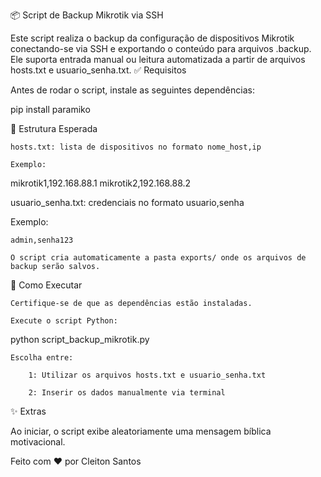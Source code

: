 📦 Script de Backup Mikrotik via SSH

Este script realiza o backup da configuração de dispositivos Mikrotik conectando-se via SSH e exportando o conteúdo para arquivos .backup. Ele suporta entrada manual ou leitura automatizada a partir de arquivos hosts.txt e usuario_senha.txt.
✅ Requisitos

Antes de rodar o script, instale as seguintes dependências:

pip install paramiko

📁 Estrutura Esperada

    hosts.txt: lista de dispositivos no formato nome_host,ip

    Exemplo:

mikrotik1,192.168.88.1
mikrotik2,192.168.88.2

usuario_senha.txt: credenciais no formato usuario,senha

Exemplo:

    admin,senha123

    O script cria automaticamente a pasta exports/ onde os arquivos de backup serão salvos.

🚀 Como Executar

    Certifique-se de que as dependências estão instaladas.

    Execute o script Python:

python script_backup_mikrotik.py

    Escolha entre:

        1: Utilizar os arquivos hosts.txt e usuario_senha.txt

        2: Inserir os dados manualmente via terminal

✨ Extras

Ao iniciar, o script exibe aleatoriamente uma mensagem bíblica motivacional.

Feito com ❤️ por Cleiton Santos
